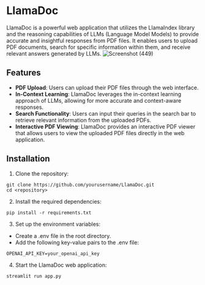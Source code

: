 # LlamaDoc

LlamaDoc is a powerful web application that utilizes the LlamaIndex library and the reasoning capabilities of LLMs (Language Model Models) to provide accurate and insightful responses from PDF files. It enables users to upload PDF documents, search for specific information within them, and receive relevant answers generated by LLMs.
![Screenshot (449)](https://github.com/RafayKhattak/LlamaDoc/assets/90026724/271fc603-d4ef-427a-9780-55b31b17f360)
## Features

- **PDF Upload**: Users can upload their PDF files through the web interface.
- **In-Context Learning**: LlamaDoc leverages the in-context learning approach of LLMs, allowing for more accurate and context-aware responses.
- **Search Functionality**: Users can input their queries in the search bar to retrieve relevant information from the uploaded PDFs.
- **Interactive PDF Viewing**: LlamaDoc provides an interactive PDF viewer that allows users to view the uploaded PDF files directly in the web application.

## Installation

1. Clone the repository:
```
git clone https://github.com/yourusername/LlamaDoc.git
cd <repository>
```
2. Install the required dependencies:
```
pip install -r requirements.txt
```
3. Set up the environment variables:
- Create a .env file in the root directory.
- Add the following key-value pairs to the .env file:
```
OPENAI_API_KEY=your_openai_api_key
```
4. Start the LlamaDoc web application:
```
streamlit run app.py
```



   
